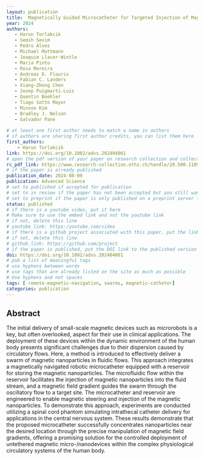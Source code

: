 ```yaml
---
layout: publication
title:  Magnetically Guided Microcatheter for Targeted Injection of Magnetic Particle Swarms
year: 2024
authors: 
   - Harun Torlakcik
   - Semih Sevim
   - Pedro Alves
   - Michael Mattmann
   - Joaquim Llacer-Wintle
   - Maria Pinto
   - Rosa Moreira
   - Andreas D. Flouris
   - Fabian C. Landers
   - Xiang-Zhong Chen
   - Josep Puigmartí-Luis
   - Quentin Boehler
   - Tiago Sotto Mayor
   - Minsoo Kim
   - Bradley J. Nelson
   - Salvador Pane
   
# at least one first author needs to match a name in authors
# if authors are sharing first author credits, you can list them here
first_authors: 
    - Harun Torlakcik
link: https://doi.org/10.1002/advs.202404061
# open the pdf version of your paper on research collection and collect the link there
rc_pdf_link: https://www.research-collection.ethz.ch/handle/20.500.11850/688287
# if the paper is already published
publication_date: 2024-08-09
publication: Advanced Science 
# set to published if accepted for publication
# set to in review if the paper has not been accepted but you still want a web presence for it
# set to preprint if the paper is only published on a preprint server like arxiv
status: published
# if there is a youtube video, put it here
# Make sure to use the embed link and not the youtube link
# if not, delete this line
# youtube_link: https:/youtube.com/video
# if there is a github project associated with this paper, put the link here
# if not, delete this line
# github_link: https://github.com/project
# if the paper is published, put the DOI link to the published version
doi: https://doi.org/10.1002/advs.202404061
# pub a list of meaningful tags
# use hyphens between words
# use tags that are already listed on the site as much as possible
# Use hyphens and not spaces
tags: [ remote-magnetic-navigation, swarms, magnetic-catheter]
categories: publication
---
```



## Abstract ##
The initial delivery of small-scale magnetic devices such as microrobots is a key, but often overlooked, aspect for their use in clinical applications. The deployment of these devices within the dynamic environment of the human body presents significant challenges due to their dispersion caused by circulatory flows. Here, a method is introduced to effectively deliver a swarm of magnetic nanoparticles in fluidic flows. This approach integrates a magnetically navigated robotic microcatheter equipped with a reservoir for storing the magnetic nanoparticles. The microfluidic flow within the reservoir facilitates the injection of magnetic nanoparticles into the fluid stream, and a magnetic field gradient guides the swarm through the oscillatory flow to a target site. The microcatheter and reservoir are engineered to enable magnetic steering and injection of the magnetic nanoparticles. To demonstrate this approach, experiments are conducted utilizing a spinal cord phantom simulating intrathecal catheter delivery for applications in the central nervous system. These results demonstrate that the proposed microcatheter successfully concentrates nanoparticles near the desired location through the precise manipulation of magnetic field gradients, offering a promising solution for the controlled deployment of untethered magnetic micro-/nanodevices within the complex physiological circulatory systems of the human body.